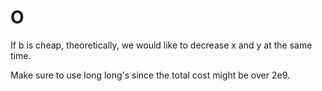 # O
If b is cheap, theoretically, we would like to decrease x and y at the same time.

Make sure to use long long's since the total cost might be over 2e9.
